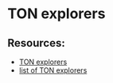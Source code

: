 # TON explorers

## Resources:

* [TON explorers](https://docs.ton.org/participate/explorers)
* [list of TON explorers](https://ton.app/explorers)
